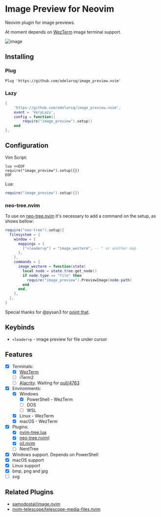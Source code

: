 # Image Preview for Neovim

Neovim plugin for image previews.

At moment depends on [WezTerm](https://wezfurlong.org/wezterm/) image terminal support.

![image](https://user-images.githubusercontent.com/430272/194723584-3af9e272-b6b9-456a-af88-e1f79e5213e5.png)

## Installing

### Plug

```
Plug 'https://github.com/adelarsq/image_preview.nvim'
```

### Lazy

```lua
{
    'https://github.com/adelarsq/image_preview.nvim',
    event = 'VeryLazy',
    config = function()
        require("image_preview").setup()
    end
},
```

## Configuration

Vim Script:

```vim
lua <<EOF
require("image_preview").setup({})
EOF
```

Lua:

```lua
require("image_preview").setup({})
```

### neo-tree.nvim

To use on [neo-tree.nvim](https://github.com/nvim-neo-tree/neo-tree.nvim) it's necessary to add a command on the setup, as shows bellow:

```lua
require("neo-tree").setup({
  filesystem = {
    window = {
      mappings = {
        ["<leader>p"] = "image_wezterm", -- " or another map
      },
    },
    commands = {
      image_wezterm = function(state)
        local node = state.tree:get_node()
        if node.type == "file" then
          require("image_preview").PreviewImage(node.path)
        end
      end,
    },
  },
}
```

Special thanks for @pysan3 for [point that](https://github.com/adelarsq/image_preview.nvim/issues/3#issuecomment-1560816413).

## Keybinds

- `<leader>p` - image preview for file under cursor

## Features

- [x] Terminals:
   - [x] [WezTerm](https://wezfurlong.org/wezterm/)
   - [ ] iTerm2
   - [ ] [Alacrity](https://github.com/alacritty/alacritty). Waiting for [pull/4763](https://github.com/alacritty/alacritty/pull/4763)
- [x] Environments:
   - [x] Windows
      - [x] PowerShell - WezTerm
      - [ ] DOS
      - [ ] WSL
   - [x] Linux - WezTerm
   - [x] macOS - WezTerm
- [x] Plugins:
   - [x] [nvim-tree.lua](https://github.com/kyazdani42/nvim-tree.lua)
   - [x] [neo-tree.nvim)](https://github.com/nvim-neo-tree/neo-tree.nvim)
   - [x] [oil.nvim](https://github.com/stevearc/oil.nvim)
   - [ ] NerdTree
- [x] Windows support. Depends on PowerShell
- [x] macOS support
- [x] Linux support
- [x] bmp, png and jpg
- [ ] svg

## Related Plugins

- [samodostal/image.nvim](https://github.com/samodostal/image.nvim)
- [nvim-telescope/telescope-media-files.nvim](https://github.com/nvim-telescope/telescope-media-files.nvim)

